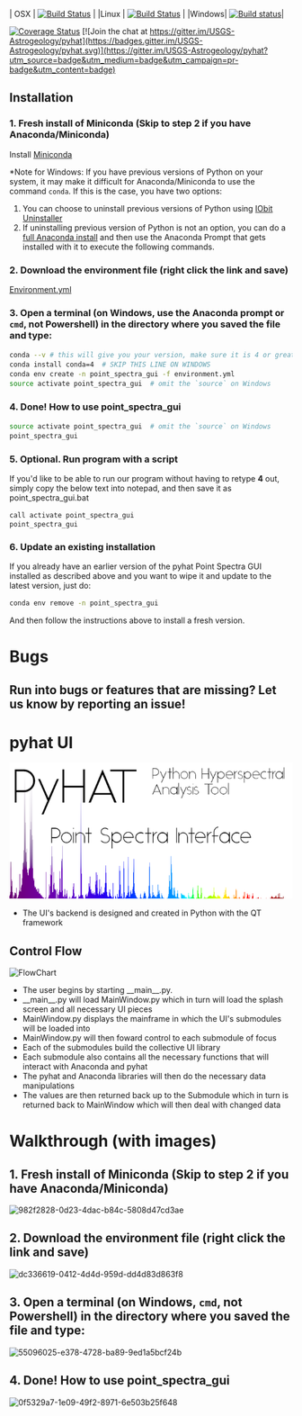 | OSX   | [![Build Status](https://travis-ci.org/USGS-Astrogeology/PyHAT_Point_Spectra_GUI.svg?branch=master)](https://travis-ci.org/USGS-Astrogeology/PyHAT_Point_Spectra_GUI) |
|Linux  | [![Build Status](https://travis-ci.org/USGS-Astrogeology/PyHAT_Point_Spectra_GUI.svg?branch=master)](https://travis-ci.org/USGS-Astrogeology/PyHAT_Point_Spectra_GUI) |
|Windows| [![Build status](https://ci.appveyor.com/api/projects/status/orfb1txhicspo7ap/branch/master?svg=true)](https://ci.appveyor.com/project/jlaura/pyhat-point-spectra-gui/branch/dev)|

[![Coverage Status](https://coveralls.io/repos/github/Kelvinrr/pyhat_Point_Spectra_GUI/badge.svg?branch=master)](https://coveralls.io/github/Kelvinrr/pyhat_Point_Spectra_GUI?branch=master)
[![Join the chat at https://gitter.im/USGS-Astrogeology/pyhat](https://badges.gitter.im/USGS-Astrogeology/pyhat.svg)](https://gitter.im/USGS-Astrogeology/pyhat?utm_source=badge&utm_medium=badge&utm_campaign=pr-badge&utm_content=badge)



## Installation


### 1. Fresh install of Miniconda (Skip to step 2 if you have Anaconda/Miniconda)

Install <a href="https://conda.io/miniconda.html">Miniconda</a>

\*Note for Windows: If you have previous versions of Python on your system, it may make it difficult for Anaconda/Miniconda to use the command `conda`. If this is the case, you have two options:
1. You can choose to uninstall previous versions of Python using <a href ="https://www.iobit.com/en/advanceduninstaller.php?">IObit Uninstaller</a><br>
2. If uninstalling previous version of Python is not an option, you can do a <a href="https://www.anaconda.com/download/">full Anaconda install</a> and then use the Anaconda Prompt that gets installed with it to execute the following commands.

### 2. Download the environment file (right click the link and save)

[Environment.yml](https://raw.githubusercontent.com/USGS-Astrogeology/pyhat_Point_Spectra_GUI/master/environment.yml)

### 3. Open a terminal (on Windows, use the Anaconda prompt or `cmd`, not Powershell) in the directory where you saved the file and type:

```bash
conda --v # this will give you your version, make sure it is 4 or greater, if not use the below command
conda install conda=4  # SKIP THIS LINE ON WINDOWS
conda env create -n point_spectra_gui -f environment.yml
source activate point_spectra_gui  # omit the `source` on Windows
```

### 4. Done! How to use point_spectra_gui

```bash
source activate point_spectra_gui  # omit the `source` on Windows
point_spectra_gui
```

### 5. Optional. Run program with a script

If you'd like to be able to run our program without having to retype **4** out, simply copy the below text into notepad, and then save it as point_spectra_gui.bat

```
call activate point_spectra_gui
point_spectra_gui
```

### 6. Update an existing installation

If you already have an earlier version of the pyhat Point Spectra GUI installed as described above and you want to wipe it and update to the latest version, just do:

```bash
conda env remove -n point_spectra_gui
```
And then follow the instructions above to install a fresh version.

# Bugs

## Run into bugs or features that are missing? Let us know by reporting an issue!

# pyhat UI
![pyhat splash](./images/splash.png)  

- The UI's backend is designed and created in Python with the QT framework


## Control Flow

![FlowChart](./images/Flowchart.png)

- The user begins by starting \_\_main\_\_.py.
- \_\_main\_\_.py will load MainWindow.py which in turn will load the splash screen and all necessary UI pieces
- MainWindow.py displays the mainframe in which the UI's submodules will be loaded into
- MainWindow.py will then foward control to each submodule of focus
- Each of the submodules build the collective UI library
- Each submodule also contains all the necessary functions that will interact with Anaconda and pyhat
- The pyhat and Anaconda libraries will then do the necessary data manipulations
- The values are then returned back up to the Submodule which in turn is returned back to MainWindow which will then deal with changed data

# Walkthrough (with images)

## 1. Fresh install of Miniconda (Skip to step 2 if you have Anaconda/Miniconda)

![982f2828-0d23-4dac-b84c-5808d47cd3ae](https://user-images.githubusercontent.com/11879769/32648152-ce130f7c-c5b1-11e7-954a-f580ff64f331.gif)

## 2. Download the environment file (right click the link and save)

![dc336619-0412-4d4d-959d-dd4d83d863f8](https://user-images.githubusercontent.com/11879769/32661238-613f2386-c5e3-11e7-9e24-05bebb9ba8f7.gif)

## 3. Open a terminal (on Windows, `cmd`, not Powershell) in the directory where you saved the file and type:

![55096025-e378-4728-ba89-9ed1a5bcf24b](https://user-images.githubusercontent.com/11879769/32648500-3a948580-c5b3-11e7-86e9-cabf56827f1e.gif)

## 4. Done! How to use point_spectra_gui

![0f5329a7-1e09-49f2-8971-6e503b25f648](https://user-images.githubusercontent.com/11879769/32648596-ccd5ffa0-c5b3-11e7-9c38-44a5e4ad9ca1.gif)
